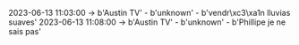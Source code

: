 2023-06-13 11:03:00 -> b'Austin TV' - b'unknown' - b'vendr\xc3\xa1n lluvias suaves'
2023-06-13 11:08:00 -> b'Austin TV' - b'unknown' - b'Phillipe je ne sais pas'
